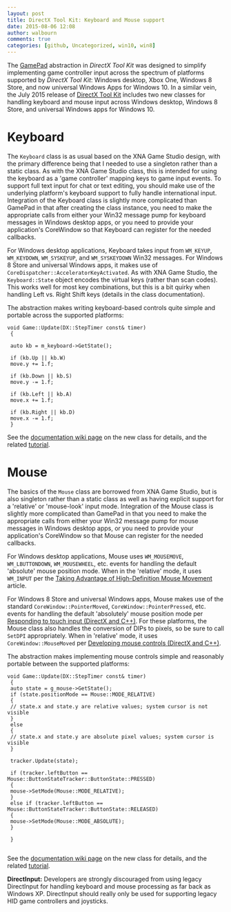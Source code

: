 ```yaml
---
layout: post
title: DirectX Tool Kit: Keyboard and Mouse support
date: 2015-08-06 12:08
author: walbourn
comments: true
categories: [github, Uncategorized, win10, win8]
---
```

<p>The <a href="http://blogs.msdn.com/b/chuckw/archive/2014/09/05/directx-tool-kit-now-with-gamepads.aspx">GamePad</a> abstraction in <em>DirectX Tool Kit</em> was designed to simplify implementing game controller input across the spectrum of platforms supported by <em>DirectX Tool Kit</em>: Windows desktop, Xbox One, Windows 8 Store, and now universal Windows Apps for Windows 10. In a similar vein, the July 2015 release of <a href="http://go.microsoft.com/fwlink/?LinkId=248929">DirectX Tool Kit</a> includes two new classes for handling keyboard and mouse input across Windows desktop, Windows 8 Store, and universal Windows apps for Windows 10.</p>
<h1>Keyboard</h1>
<p>The <code>Keyboard</code> class is as usual based on the XNA Game Studio design, with the primary difference being that I needed to use a singleton rather than a static class. As with the XNA Game Studio class, this is intended for using the keyboard as a 'game controller' mapping keys to game input events. To support full text input for chat or text editing, you should make use of the underlying platform's keyboard support to fully handle international input. Integration of the Keyboard class is slightly more complicated than GamePad in that after creating the class instance, you need to make the appropriate calls from either your Win32 message pump for keyboard messages in Windows desktop apps, or you need to provide your application's CoreWindow so that Keyboard can register for the needed callbacks.</p>
<p>For Windows desktop applications, Keyboard takes input from <code>WM_KEYUP</code>, <code>WM_KEYDOWN</code>, <code>WM_SYSKEYUP</code>, and <code>WM_SYSKEYDOWN</code> Win32 messages. For Windows 8 Store and universal Windows apps, it makes use of <code>CoreDispatcher::AcceleratorKeyActivated</code>. As with XNA Game Studio, the <code>Keyboard::State</code> object encodes the virtual keys (rather than scan codes). This works well for most key combinations, but this is a bit quirky when handling Left vs. Right Shift keys (details in the class documentation).</p>
<p>The abstraction makes writing keyboard-based controls quite simple and portable across the supported platforms:</p>
<pre class="scroll"><code class="cplusplus">void Game::Update(DX::StepTimer const&amp; timer)<br /> {<br /> <br /> auto kb = m_keyboard-&gt;GetState();<br /> <br /> if (kb.Up || kb.W)<br /> move.y += 1.f;<br /> <br /> if (kb.Down || kb.S)<br /> move.y -= 1.f;<br /> <br /> if (kb.Left || kb.A)<br /> move.x += 1.f;<br /> <br /> if (kb.Right || kb.D)<br /> move.x -= 1.f;<br /> }</code></pre>
<p>See the <a href="https://github.com/Microsoft/DirectXTK/wiki/Keyboard">documentation wiki page</a> on the new class for details, and the related <a href="https://github.com/Microsoft/DirectXTK/wiki/Mouse-and-keyboard-input">tutorial</a>.</p>
<h1>Mouse</h1>
<p>The basics of the <code>Mouse</code> class are borrowed from XNA Game Studio, but is also singleton rather than a static class as well as having explicit support for a 'relative' or 'mouse-look' input mode. Integration of the Mouse class is slightly more complicated than GamePad in that you need to make the appropriate calls from either your Win32 message pump for mouse messages in Windows desktop apps, or you need to provide your application's CoreWindow so that Mouse can register for the needed callbacks.</p>
<p>For Windows desktop applications, Mouse uses <code>WM_MOUSEMOVE</code>, <code>WM_LBUTTONDOWN</code>, <code>WM_MOUSEWHEEL</code>, etc. events for handling the default 'absolute' mouse position mode. When in the 'relative' mode, it uses <code>WM_INPUT</code> per the <a href="https://msdn.microsoft.com/en-us/library/windows/desktop/ee418864.aspx">Taking Advantage of High-Definition Mouse Movement</a> article.</p>
<p>For Windows 8 Store and universal Windows apps, Mouse makes use of the standard <code>CoreWindow::PointerMoved</code>, <code>CoreWindow::PointerPressed</code>, etc. events for handling the default 'absolutely' mouse position mode per <a href="https://msdn.microsoft.com/en-us/library/windows/apps/xaml/Hh994931.aspx">Responding to touch input (DirectX and C++)</a>. For these platforms, the Mouse class also handles the conversion of DIPs to pixels, so be sure to call <code>SetDPI</code> appropriately. When in 'relative' mode, it uses <code>CoreWindow::MouseMoved</code> per <a href="https://msdn.microsoft.com/en-us/library/windows/apps/xaml/hh994925.aspx">Developing mouse controls (DirectX and C++)</a>.</p>
<p>The abstraction makes implementing mouse controls simple and reasonably portable between the supported platforms:</p>
<pre class="scroll"><code class="cplusplus">void Game::Update(DX::StepTimer const&amp; timer)<br /> {<br /> auto state = g_mouse-&gt;GetState();<br /> if (state.positionMode == Mouse::MODE_RELATIVE)<br /> {<br /> // state.x and state.y are relative values; system cursor is not visible<br /> }<br /> else<br /> {<br /> // state.x and state.y are absolute pixel values; system cursor is visible<br /> }<br /> <br /> tracker.Update(state);<br /> <br /> if (tracker.leftButton == Mouse::ButtonStateTracker::ButtonState::PRESSED)<br /> {<br /> mouse-&gt;SetMode(Mouse::MODE_RELATIVE);<br /> }<br /> else if (tracker.leftButton == Mouse::ButtonStateTracker::ButtonState::RELEASED)<br /> {<br /> mouse-&gt;SetMode(Mouse::MODE_ABSOLUTE);<br /> }<br /> <br /> }<br /> </code></pre>
<p>See the <a href="https://github.com/Microsoft/DirectXTK/wiki/Mouse">documentation wiki page</a> on the new class for details, and the related <a href="https://github.com/Microsoft/DirectXTK/wiki/Mouse-and-keyboard-input">tutorial</a>.</p>
<p><strong>DirectInput:</strong> Developers are strongly discouraged from using legacy DirectInput for handling keyboard and mouse processing as far back as Windows XP. DirectInput should really only be used for supporting legacy HID game controllers and joysticks.</p>

